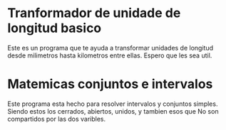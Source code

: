 # Tranformador de unidade de longitud basico
Este es un programa que te ayuda a transformar unidades de longitud 
desde milimetros hasta kilometros entre ellas.
Espero que les sea util.

# Matemicas conjuntos e intervalos
Este programa esta hecho para resolver intervalos y conjuntos simples. 
Siendo estos los cerrados, abiertos, unidos, y tambien esos que
No son compartidos por las dos varibles.

